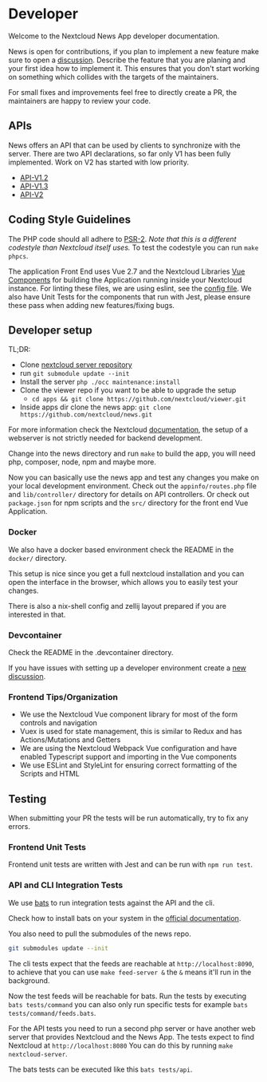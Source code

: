 # Developer

Welcome to the Nextcloud News App developer documentation.

News is open for contributions, if you plan to implement a new feature make sure to open a [discussion](https://github.com/nextcloud/news/discussions/new?category=Features). Describe the feature that you are planing and your first idea how to implement it.
This ensures that you don't start working on something which collides with the targets of the maintainers.

For small fixes and improvements feel free to directly create a PR, the maintainers are happy to review your code.

## APIs

News offers an API that can be used by clients to synchronize with the server.
There are two API declarations, so far only V1 has been fully implemented.
Work on V2 has started with low priority.

- [API-V1.2](api/api-v1-2.md)
- [API-V1.3](api/api-v1-3.md)
- [API-V2](api/api-v2.md)

## Coding Style Guidelines

The PHP code should all adhere to [PSR-2](https://www.php-fig.org/psr/psr-2/).
*Note that this is a different codestyle than Nextcloud itself uses.*
To test the codestyle you can run `make phpcs`.

The application Front End uses Vue 2.7 and the Nextcloud Libraries [Vue Components](https://github.com/nextcloud-libraries/nextcloud-vue) for building the Application running inside your Nextcloud instance. For linting these files, we are using eslint, see the [config file](https://github.com/nextcloud/news/blob/master/.eslintrc.js). We also have Unit Tests for the components that run with Jest, please ensure these pass when adding new features/fixing bugs.

## Developer setup
TL;DR:

- Clone [nextcloud server repository](https://github.com/nextcloud/server)
- run `git submodule update --init`
- Install the server `php ./occ maintenance:install`
- Clone the viewer repo if you want to be able to upgrade the setup
    - `cd apps && git clone https://github.com/nextcloud/viewer.git`
- Inside apps dir clone the news app: `git clone https://github.com/nextcloud/news.git`

For more information check the Nextcloud [documentation](https://docs.nextcloud.com/server/latest/developer_manual/getting_started/devenv.html), the setup of a webserver is not strictly needed for backend development.

Change into the news directory and run `make` to build the app, you will need php, composer, node, npm and maybe more.

Now you can basically use the news app and test any changes you make on your local development environment. Check out the `appinfo/routes.php` file and `lib/controller/` directory for details on API controllers. Or check out `package.json` for npm scripts and the `src/` directory for the front end Vue Application.

### Docker
We also have a docker based environment check the README in the `docker/` directory.

This setup is nice since you get a full nextcloud installation and you can open the interface in the browser, which allows you to easily test your changes.

There is also a nix-shell config and zellij layout prepared if you are interested in that.

### Devcontainer
Check the README in the .devcontainer directory.

If you have issues with setting up a developer environment create a [new discussion](https://github.com/nextcloud/news/discussions/categories/developer).

### Frontend Tips/Organization

- We use the Nextcloud Vue component library for most of the form controls and navigation
- Vuex is used for state management, this is similar to Redux and has Actions/Mutations and Getters
- We are using the Nextcloud Webpack Vue configuration and have enabled Typescript support and importing in the Vue components
- We use ESLint and StyleLint for ensuring correct formatting of the Scripts and HTML

## Testing

When submitting your PR the tests will be run automatically, try to fix any errors. 

### Frontend Unit Tests

Frontend unit tests are written with Jest and can be run with `npm run test`.

### API and CLI Integration Tests

We use [bats](https://bats-core.readthedocs.io/en/stable/) to run integration tests against the API and the cli.

Check how to install bats on your system in the [official documentation](https://bats-core.readthedocs.io/en/stable/installation.html).

You also need to pull the submodules of the news repo.

```bash
git submodules update --init
```

The cli tests expect that the feeds are reachable at `http://localhost:8090`, to achieve that you can use `make feed-server &` the `&` means it'll run in the background.

Now the test feeds will be reachable for bats.
Run the tests by executing `bats tests/command` you can also only run specific tests for example `bats tests/command/feeds.bats`.

For the API tests you need to run a second php server or have another web server that provides Nextcloud and the News App.
The tests expect to find Nextcloud at `http://localhost:8080`
You can do this by running `make nextcloud-server`.

The bats tests can be executed like this `bats tests/api`.
